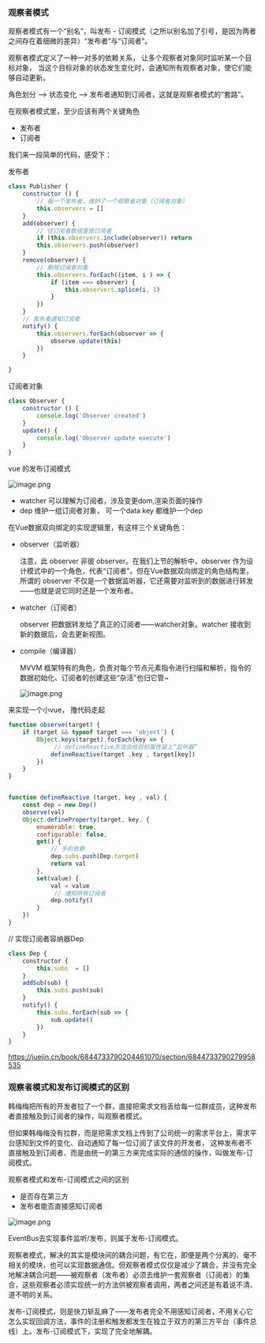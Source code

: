 ### 观察者模式
观察者模式有一个“别名”，叫发布 - 订阅模式（之所以别名加了引号，是因为两者之间存在着细微的差异）“发布者”与“订阅者”。


观察者模式定义了一种一对多的依赖关系，
让多个观察者对象同时监听某一个目标对象，
当这个目标对象的状态发生变化时，会通知所有观察者对象，使它们能够自动更新。



角色划分 --> 状态变化 --> 发布者通知到订阅者，这就是观察者模式的“套路”。

在观察者模式里，至少应该有两个关键角色
- 发布者
- 订阅者



我们来一段简单的代码，感受下：

发布者

```js
class Publisher {
    constructor () {
        // 每一个发布者，维护了一个观察者对象（订阅者对象）
        this.observers = []
    }
    add(observer) {
        // 往订阅者数组里放订阅者
        if (this.observers.include(observer)) return 
        this.observers.push(observer)
    }
    remove(observer) {
        // 删除订阅者对象
        this.observers.forEach((item, i ) => {
            if (item === observer) {
                this.observers.splice(i, 1)
            }
        })
    }
    // 发布者通知订阅者
    notify() {
        this.observers.forEach(observer => {
            observe.update(this)
        })
    }

}
```

订阅者对象
```js
class Observer {
    constructor () {
        console.log('Observer created')
    }
    update() {
        console.log('Observer update execute')
    }
}
```

vue 的发布订阅模式

![image.png](https://upload-images.jianshu.io/upload_images/5016475-ea8d6692fdbcab06.png?imageMogr2/auto-orient/strip%7CimageView2/2/w/1240)

- watcher 可以理解为订阅者，涉及变更dom,渲染页面的操作
- dep 维护一组订阅者对象， 可一个data key 都维护一个dep


在Vue数据双向绑定的实现逻辑里，有这样三个关键角色：

- observer（监听器） 

    注意，此 observer 非彼 observer。在我们上节的解析中，observer 作为设计模式中的一个角色，代表“订阅者”。但在Vue数据双向绑定的角色结构里，所谓的 observer 不仅是一个数据监听器，它还需要对监听到的数据进行转发——也就是说它同时还是一个发布者。

- watcher（订阅者）

    observer 把数据转发给了真正的订阅者——watcher对象。watcher 接收到新的数据后，会去更新视图。

- compile（编译器）

    MVVM 框架特有的角色，负责对每个节点元素指令进行扫描和解析，指令的数据初始化、订阅者的创建这些“杂活”也归它管~

    ![image.png](https://upload-images.jianshu.io/upload_images/5016475-8cad68df5281e836.png?imageMogr2/auto-orient/strip%7CimageView2/2/w/1240)


来实现一个小vue， 撸代码走起
```js
function observe(target) {
    if (target && typeof target === 'object') {
        Object.keys(target).forEach(key => {
             // defineReactive方法会给目标属性装上“监听器”
            defineReactive(target ,key , target[key])
        })
    }
}


function defineReactive (target, key , val) {
    const dep = new Dep()
    observe(val)
    Object.defineProperty(target, key, {
        enumerable: true,
        configurable: false,
        get() {
            // 手机依赖
            dep.subs.push(Dep.target)
            return val
        },
        set(value) {
            val = value
             // 通知所有订阅者
            dep.notify()
        }
    })
}
```

// 实现订阅者容纳器Dep
```js
class Dep {
    constructor {
        this.subs  = []
    }
    addSub(sub) {
        this.subs.push(sub)
    }
    notify() {
        this.subs.forEach(sub => {
            sub.update()
        })
    }
}
```

https://juejin.cn/book/6844733790204461070/section/6844733790279958535

### 观察者模式和发布订阅模式的区别
韩梅梅把所有的开发者拉了一个群，直接把需求文档丢给每一位群成员，这种发布者直接触及到订阅者的操作，叫观察者模式。

但如果韩梅梅没有拉群，而是把需求文档上传到了公司统一的需求平台上，需求平台感知到文件的变化、自动通知了每一位订阅了该文件的开发者，
这种发布者不直接触及到订阅者、而是由统一的第三方来完成实际的通信的操作，叫做发布-订阅模式。

观察者模式和发布-订阅模式之间的区别
- 是否存在第三方
- 发布者能否直接感知订阅者

![image.png](https://upload-images.jianshu.io/upload_images/5016475-6c00b1fcd07690e3.png?imageMogr2/auto-orient/strip%7CimageView2/2/w/1240)


EventBus去实现事件监听/发布，则属于发布-订阅模式。


观察者模式，解决的其实是模块间的耦合问题，有它在，即便是两个分离的、毫不相关的模块，也可以实现数据通信。但观察者模式仅仅是减少了耦合，并没有完全地解决耦合问题——被观察者（发布者）必须去维护一套观察者（订阅者）的集合，这些观察者必须实现统一的方法供被观察者调用，两者之间还是有着说不清、道不明的关系。

发布-订阅模式，则是快刀斩乱麻了——发布者完全不用感知订阅者，不用关心它怎么实现回调方法，事件的注册和触发都发生在独立于双方的第三方平台（事件总线）上。发布-订阅模式下，实现了完全地解耦。